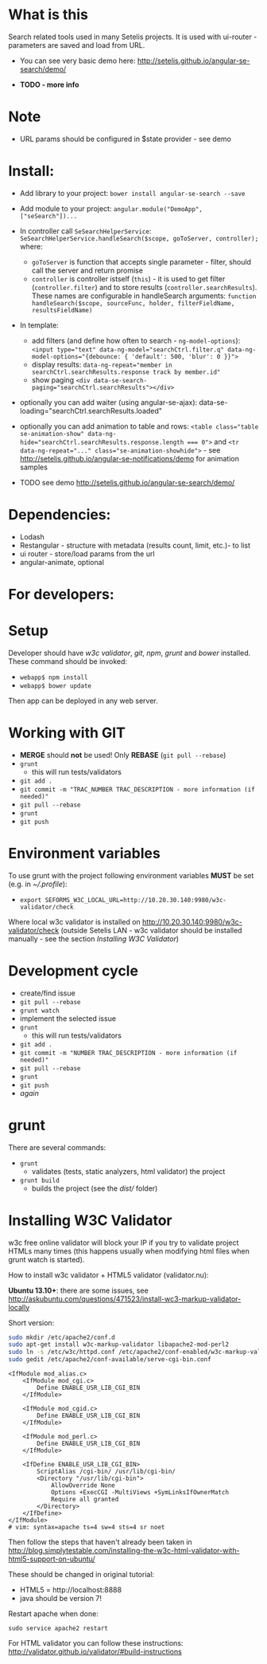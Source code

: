 # What is this

Search related tools used in many Setelis projects.
It is used with ui-router - parameters are saved and load from URL.

- You can see very basic demo here: http://setelis.github.io/angular-se-search/demo/
* **TODO - more info**

# Note
 - URL params should be configured in $state provider - see demo

# Install:

 - Add library to your project: ```bower install angular-se-search --save```
 - Add module to your project: ```angular.module("DemoApp", ["seSearch"])...```

 - In controller call ```SeSearchHelperService```: ```SeSearchHelperService.handleSearch($scope, goToServer, controller);``` where:
   - ```goToServer``` is function that accepts single parameter - filter, should call the server and return promise
   - ```controller``` is controller istself (```this```) - it is used to get filter (```controller.filter```) and to store results (```controller.searchResults```). These names are configurable in handleSearch arguments: ```function handleSearch($scope, sourceFunc, holder, filterFieldName, resultsFieldName)```
 - In template:
   - add filters (and define how often to search - ```ng-model-options```): ```<input type="text" data-ng-model="searchCtrl.filter.q" data-ng-model-options="{debounce: { 'default': 500, 'blur': 0 }}">```
   - display results: ```data-ng-repeat="member in searchCtrl.searchResults.response track by member.id"```
   - show paging ```<div data-se-search-paging="searchCtrl.searchResults"></div>```
 - optionally you can add waiter (using angular-se-ajax): data-se-loading="searchCtrl.searchResults.loaded"
 - optionally you can add animation to table and rows: ```<table class="table se-animation-show" data-ng-hide="searchCtrl.searchResults.response.length === 0">``` and ```<tr data-ng-repeat="..." class="se-animation-showhide">``` - see http://setelis.github.io/angular-se-notifications/demo for animation samples

 - TODO see demo http://setelis.github.io/angular-se-search/demo/

# Dependencies:
 - Lodash
 - Restangular - structure with metadata (results count, limit, etc.)- to list
 - ui router - store/load params from the url
 - angular-animate, optional

# For developers:
# Setup

Developer should have *w3c validator*, *git*, *npm*, *grunt* and *bower* installed.
These command should be invoked:
 - ```webapp$ npm install```
 - ```webapp$ bower update```

Then app can be deployed in any web server.

# Working with GIT
 - **MERGE** should **not** be used! Only **REBASE** (```git pull --rebase```)
 - ```grunt```
   - this will run tests/validators
 - ```git add .```
 - ```git commit -m "TRAC_NUMBER TRAC_DESCRIPTION - more information (if needed)"```
 - ```git pull --rebase```
 - ```grunt```
 - ```git push```

# Environment variables

To use grunt with the project following environment variables **MUST** be set (e.g. in *~/.profile*):
 - ```export SEFORMS_W3C_LOCAL_URL=http://10.20.30.140:9980/w3c-validator/check```

Where local w3c validator is installed on http://10.20.30.140:9980/w3c-validator/check (outside Setelis LAN - w3c validator should be installed manually - see the section *Installing W3C Validator*)

# Development cycle
 - create/find issue
 - ```git pull --rebase```
 - ```grunt watch```
 - implement the selected issue
 - ```grunt```
   - this will run tests/validators
 - ```git add .```
 - ```git commit -m "NUMBER TRAC_DESCRIPTION - more information (if needed)"```
 - ```git pull --rebase```
 - ```grunt```
 - ```git push```
 - *again*


# grunt
There are several commands:
 - ```grunt```
   - validates (tests, static analyzers, html validator) the project
 - ```grunt build```
   - builds the project (see the *dist/* folder)


# Installing W3C Validator
w3c free online validator will block your IP if you try to validate project HTMLs many times (this happens usually when modifying html files when grunt watch is started).

How to install w3c validator + HTML5 validator (validator.nu):

**Ubuntu 13.10+**: there are some issues, see http://askubuntu.com/questions/471523/install-wc3-markup-validator-locally


Short version:
```sh
sudo mkdir /etc/apache2/conf.d
sudo apt-get install w3c-markup-validator libapache2-mod-perl2
sudo ln -s /etc/w3c/httpd.conf /etc/apache2/conf-enabled/w3c-markup-validator.conf
sudo gedit /etc/apache2/conf-available/serve-cgi-bin.conf
```
```
<IfModule mod_alias.c>
    <IfModule mod_cgi.c>
        Define ENABLE_USR_LIB_CGI_BIN
    </IfModule>

    <IfModule mod_cgid.c>
        Define ENABLE_USR_LIB_CGI_BIN
    </IfModule>

    <IfModule mod_perl.c>
        Define ENABLE_USR_LIB_CGI_BIN
    </IfModule>

    <IfDefine ENABLE_USR_LIB_CGI_BIN>
        ScriptAlias /cgi-bin/ /usr/lib/cgi-bin/
        <Directory "/usr/lib/cgi-bin">
            AllowOverride None
            Options +ExecCGI -MultiViews +SymLinksIfOwnerMatch
            Require all granted
        </Directory>
    </IfDefine>
</IfModule>
# vim: syntax=apache ts=4 sw=4 sts=4 sr noet
 ```

Then follow the steps that haven't already been taken in http://blog.simplytestable.com/installing-the-w3c-html-validator-with-html5-support-on-ubuntu/

These should be changed in original tutorial:
 - HTML5 = http://localhost:8888
 - java should be version 7!


Restart apache when done:

```sudo service apache2 restart ```

For HTML validator you can follow these instructions: http://validator.github.io/validator/#build-instructions
